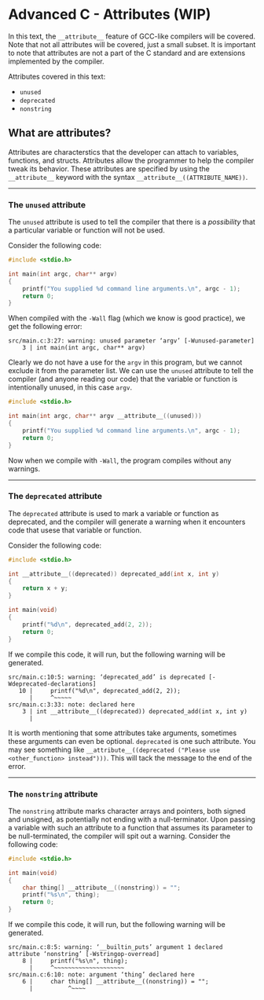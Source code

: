 # Advanced C - Attributes (WIP)

In this text, the `__attribute__` feature of GCC-like compilers will
be covered. Note that not all attributes will be covered, just a small
subset. It is important to note that attributes are not a part of the
C standard and are extensions implemented by the compiler.

Attributes covered in this text:

* `unused`
* `deprecated`
* `nonstring`

## What are attributes?

Attributes are characterstics that the developer can attach to
variables, functions, and structs. Attributes allow the programmer to
help the compiler tweak its behavior. These attributes are specified
by using the `__attribute__` keyword with the syntax
`__attribute__((ATTRIBUTE_NAME))`.

---

### The `unused` attribute

The `unused` attribute is used to tell the compiler that there is a
*possibility* that a particular variable or function will not be used.

Consider the following code:

```c
#include <stdio.h>

int main(int argc, char** argv)
{
    printf("You supplied %d command line arguments.\n", argc - 1);
    return 0;
}
```

When compiled with the `-Wall` flag (which we know is good practice),
we get the following error:

```
src/main.c:3:27: warning: unused parameter ‘argv’ [-Wunused-parameter]
    3 | int main(int argc, char** argv)
```

Clearly we do not have a use for the `argv` in this program, but we
cannot exclude it from the parameter list. We can use the `unused`
attribute to tell the compiler (and anyone reading our code) that the
variable or function is intentionally unused, in this case `argv`.

```c
#include <stdio.h>

int main(int argc, char** argv __attribute__((unused)))
{
    printf("You supplied %d command line arguments.\n", argc - 1);
    return 0;
}
```

Now when we compile with `-Wall`, the program compiles without any
warnings.

---

### The `deprecated` attribute

The `deprecated` attribute is used to mark a variable or function as
deprecated, and the compiler will generate a warning when it encounters
code that usese that variable or function.

Consider the following code:

```c
#include <stdio.h>

int __attribute__((deprecated)) deprecated_add(int x, int y)
{
    return x + y;
}

int main(void)
{
    printf("%d\n", deprecated_add(2, 2));
    return 0;
}
```

If we compile this code, it will run, but the following warning will be
generated.

```
src/main.c:10:5: warning: ‘deprecated_add’ is deprecated [-Wdeprecated-declarations]
   10 |     printf("%d\n", deprecated_add(2, 2));
      |     ^~~~~~
src/main.c:3:33: note: declared here
    3 | int __attribute__((deprecated)) deprecated_add(int x, int y)
      |
```

It is worth mentioning that some attributes take arguments, sometimes these
arguments can even be optional. `deprecated` is one such attribute. You may
see something like `__attribute__((deprecated ("Please use <other_function> instead")))`.
This will tack the message to the end of the error.

---

### The `nonstring` attribute

The `nonstring` attribute marks character arrays and pointers, both signed and unsigned,
as potentially not ending with a null-terminator. Upon passing a variable with such
an attribute to a function that assumes its parameter to be null-terminated, the
compiler will spit out a warning. Consider the following code:

```c
#include <stdio.h>

int main(void)
{
    char thing[] __attribute__((nonstring)) = "";
    printf("%s\n", thing);
    return 0;
}
```

If we compile this code, it will run, but the following warning will be
generated.

```
src/main.c:8:5: warning: ‘__builtin_puts’ argument 1 declared attribute ‘nonstring’ [-Wstringop-overread]
    8 |     printf("%s\n", thing);
      |     ^~~~~~~~~~~~~~~~~~~~~
src/main.c:6:10: note: argument ‘thing’ declared here
    6 |     char thing[] __attribute__((nonstring)) = "";
      |          ^~~~~

```